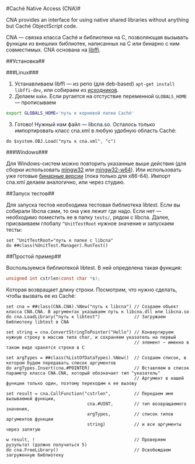 #Caché Native Access (CNA)#

CNA provides an interface for using native shared libraries without anything but Caché ObjectScript code.

CNA — связка класса Caché и библиотеки на C, позволяющая вызывать функции из внешних библиотек, написанных на C или бинарно с ним совместимых. CNA основана на [libffi](https://sourceware.org/libffi/).

##Установка##

###Linux###

1. Устанавливаем libffi — из репо (для deb-based) `apt-get install libffi-dev`, или собираем из [исходников](ftp://sourceware.org/pub/libffi/libffi-3.1.tar.gz).
2. Делаем `make`. Если ругается на отстуствие переменной `GLOBALS_HOME` — прописываем  

```sh
export GLOBALS_HOME='путь к корневой папке Caché'
```
3. Готово! Нужный нам файл — libcna.so. Осталось только импортировать класс cna.xml в любую удобную область Caché:

```mumps
do $system.OBJ.Load("путь к cna.xml", "c")
```

###Windows###

Для Windows-систем можно повторить указанные выше действия (для сборки использовать [mingw32](http://www.mingw.org/) или [mingw32-w64](http://mingw-w64.sourceforge.net/)). Или использовать уже готовые [бинарные версии](https://github.com/intersystems-ru/cna/releases) (пока только для x86-64). Импорт cna.xml делаем аналогично, или через студию.

##Запуск тестов##

Для запуска тестов необходима тестовая библиотека libtest. Если вы собирали libcna сами, то она уже лежит где надо. Если нет — необходимо поместить ее в папку `tests/`, рядом с libcna. Далее, присваиваем глобалу `^UnitTestRoot` нужное значение и запускаем тесты: 

```mumps
set ^UnitTestRoot="путь к папке с libcna"  
do ##class(%UnitTest.Manager).RunTest()
```

##Простой пример##

Воспользуемся библиотекой libtest. В ней определена такая функция:

```C
unsigned int cstrlen(const char *s);
```

Которая возвращает длину строки. Посмотрим, что нужно сделать, чтобы вызвать ее из Caché:

```mumps
set cna = ##class(CNA.CNA).%New("путь к libcna") // Создаем объект класса CNA.CNA. В аргументах указываем путь к libcna.dll или libcna.so
do cna.LoadLibrary("путь к libtest")             // Загружаем библиотеку libtest в CNA

set string = cna.ConvertStringToPointer("Hello") // Конвертируем нужную строку в массив типа char, и сохраняем указатель на первый
                                                 // элемент — именно в таком виде хранятся строки в C 

set argTypes = ##class(%ListOfDataTypes).%New()  // Создаем список, в котором будем передавать список аргументов
do argTypes.Insert(cna.#POINTER)                 // Вставляем в список параметр класса CNA.CNA, который обозначает тип "указатель"
                                                 // Аргумент в нашей функции только один, поэтому переходим к ее вызову

set result = cna.CallFunction("cstrlen",         // Передаем имя вызываемой функции,
                               cna.#UINT,        // тип возвращаемого значения,
                               argTypes,         // список типов аргументов функции
                               string)           // и все аргументы через запятую

w result, !                                      // Проверяем рузультат (должно получиться 5)
do cna.FreeLibrary()                             // Освобождаем загруженную библиотеку
```